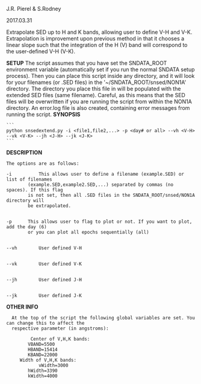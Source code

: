 J.R. Pierel & S.Rodney 

2017.03.31

Extrapolate SED up to H and K bands, allowing user to define V-H and V-K. Extrapolation is improvement upon previous method in that it chooses a linear slope such that the integration of the H (V) band will correspond to the user-defined V-H (V-K).

__SETUP__
	The script assumes that you have set the SNDATA_ROOT environment variable (automatically set if you
	run the normal SNDATA setup process). Then you can place this script inside any directory, and it will
	look for your filenames (or .SED files) in the '~/SNDATA_ROOT/snsed/NON1A' directory. The directory you
	place this file in will be populated with the extended SED files (same filename). Careful, as this means
	that the SED files will be overwritten if you are running the script from within the NON1A directory. An
	error.log file is also created, containing error messages from running the script. 
__SYNOPSIS__

	```
	python snsedextend.py -i <file1,file2,...> -p <day# or all> --vh <V-H> --vk <V-K> --jh <J-H> --jk <J-K>
	```

__DESCRIPTION__

	The options are as follows:

	-i  	    This allows user to define a filename (example.SED) or list of filenames
		    (example.SED,example2.SED,...) separated by commas (no spaces). If this flag
		    is not set, then all .SED files in the SNDATA_ROOT/snsed/NON1A directory will
		    be extrapolated.


	-p	    This allows user to flag to plot or not. If you want to plot, add the day (6)
		    or you can plot all epochs sequentially (all)


	--vh	    User defined V-H


	--vk	    User defined V-K


	--jh	    User defined J-H


	--jk	    User defined J-K


__OTHER INFO__

      At the top of the script the following global variables are set. You can change this to affect the
      respective parameter (in angstroms):

      		 Center of V,H,K bands:
			VBAND=5500
			HBAND=15414
			KBAND=22000
		 Width of V,H,K bands:
		        vWidth=3000
			hWidth=3390
			kWidth=4000
